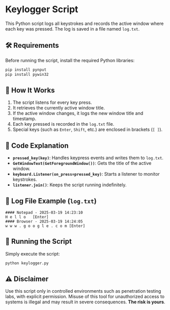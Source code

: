 # Keylogger Script

This Python script logs all keystrokes and records the active window where each key was pressed. The log is saved in a file named `log.txt`.

## 🛠 Requirements
Before running the script, install the required Python libraries:
```sh
pip install pynput
pip install pywin32
```

## 🚀 How It Works
1. The script listens for every key press.
2. It retrieves the currently active window title.
3. If the active window changes, it logs the new window title and timestamp.
4. Each key pressed is recorded in the `log.txt` file.
5. Special keys (such as `Enter`, `Shift`, etc.) are enclosed in brackets (`[ ]`).

## 📜 Code Explanation
- **`pressed_key(key)`**: Handles keypress events and writes them to `log.txt`.
- **`GetWindowText(GetForegroundWindow())`**: Gets the title of the active window.
- **`keyboard.Listener(on_press=pressed_key)`**: Starts a listener to monitor keystrokes.
- **`listener.join()`**: Keeps the script running indefinitely.

## 📂 Log File Example (`log.txt`)
```
#### Notepad - 2025-03-19 14:23:10
H e l l o   [Enter]
#### Browser - 2025-03-19 14:24:05
w w w . g o o g l e . c o m [Enter]
```

## 🏁 Running the Script
Simply execute the script:
```sh
python keylogger.py
```

## ⚠ Disclaimer
Use this script only in controlled environments such as penetration testing labs, with explicit permission. Misuse of this tool for unauthorized access to systems is illegal and may result in severe consequences. **The risk is yours**.



